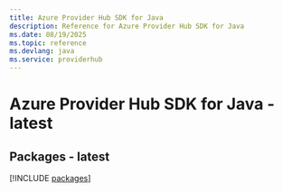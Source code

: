 ```yaml
---
title: Azure Provider Hub SDK for Java
description: Reference for Azure Provider Hub SDK for Java
ms.date: 08/19/2025
ms.topic: reference
ms.devlang: java
ms.service: providerhub
---
```

# Azure Provider Hub SDK for Java - latest
## Packages - latest
[!INCLUDE [packages](provider-hub-index.md)]
